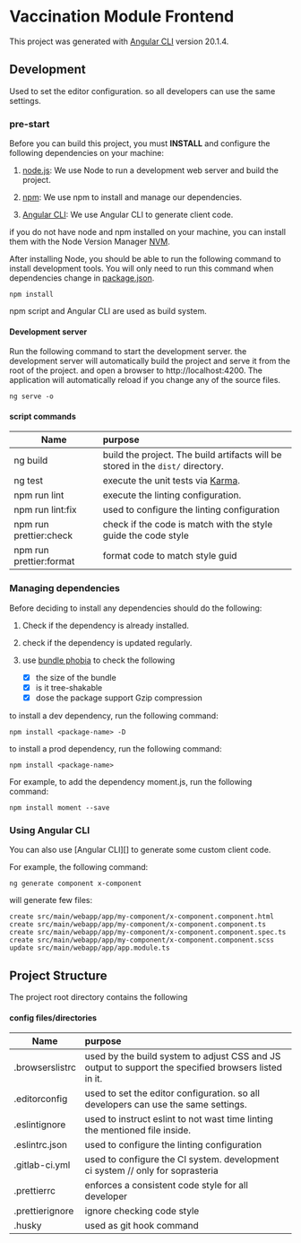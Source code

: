 # Vaccination Module Frontend

This project was generated with [Angular CLI](https://github.com/angular/angular-cli) version 20.1.4.

## Development

Used to set the editor configuration. so all developers can use the same settings.

### pre-start

Before you can build this project, you must **INSTALL** and configure the following dependencies on your machine:

1. [node.js](https://nodejs.org/en/): We use Node to run a development web server and build the project.

2. [npm](https://www.npmjs.com/): We use npm to install and manage our dependencies.

3. [Angular CLI](https://cli.angular.io/): We use Angular CLI to generate client code.

if you do not have node and npm installed on your machine, you can install them with the Node Version Manager [NVM](https://github.com/nvm-sh/nvm#install--update-script).

After installing Node, you should be able to run the following command to install development tools.
You will only need to run this command when dependencies change in [package.json](package.json).

```
npm install
```

npm script and Angular CLI are used as build system.

#### Development server

Run the following command to start the development server. the development server will automatically build the project and serve it from the root of the project.
and open a browser to http://localhost:4200. The application will automatically reload if you change any of the source files.

```
ng serve -o
```

#### script commands

| Name                    | purpose                                                                         |
| ----------------------- | :------------------------------------------------------------------------------ |
| ng build                | build the project. The build artifacts will be stored in the `dist/` directory. |
| ng test                 | execute the unit tests via [Karma](https://karma-runner.github.io).             |
| npm run lint            | execute the linting configuration.                                              |
| npm run lint:fix        | used to configure the linting configuration                                     |
| npm run prettier:check  | check if the code is match with the style guide the code style                  |
| npm run prettier:format | format code to match style guid                                                 |

### Managing dependencies

Before deciding to install any dependencies should do the following:

1. Check if the dependency is already installed.
2. check if the dependency is updated regularly.
3. use [bundle phobia](https://bundlephobia.com/) to check the following

   - [x] the size of the bundle
   - [x] is it tree-shakable
   - [x] dose the package support Gzip compression

to install a dev dependency, run the following command:

```
npm install <package-name> -D
```

to install a prod dependency, run the following command:

```
npm install <package-name>
```

For example, to add the dependency moment.js, run the following command:

```
npm install moment --save
```

### Using Angular CLI

You can also use [Angular CLI][] to generate some custom client code.

For example, the following command:

```
ng generate component x-component
```

will generate few files:

```
create src/main/webapp/app/my-component/x-component.component.html
create src/main/webapp/app/my-component/x-component.component.ts
create src/main/webapp/app/my-component/x-component.component.spec.ts
create src/main/webapp/app/my-component/x-component.component.scss
update src/main/webapp/app/app.module.ts
```

## Project Structure

The project root directory contains the following

#### config files/directories

| Name            | purpose                                                                                              |
| --------------- | :--------------------------------------------------------------------------------------------------- |
| .browserslistrc | used by the build system to adjust CSS and JS output to support the specified browsers listed in it. |
| .editorconfig   | used to set the editor configuration. so all developers can use the same settings.                   |
| .eslintignore   | used to instruct eslint to not wast time linting the mentioned file inside.                          |
| .eslintrc.json  | used to configure the linting configuration                                                          |
| .gitlab-ci.yml  | used to configure the CI system. development ci system // only for soprasteria                       |
| .prettierrc     | enforces a consistent code style for all developer                                                   |
| .prettierignore | ignore checking code style                                                                           |
| .husky          | used as git hook command                                                                             |
